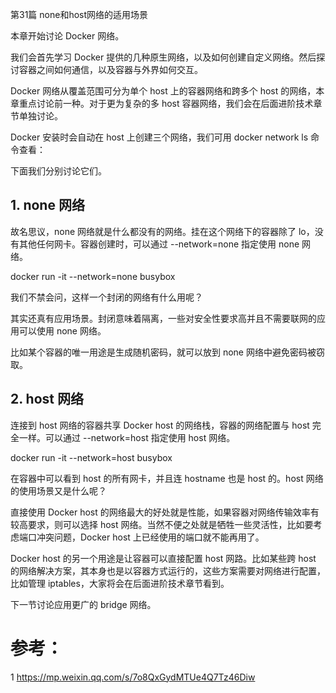 

第31篇 none和host网络的适用场景

本章开始讨论 Docker 网络。

我们会首先学习 Docker 提供的几种原生网络，以及如何创建自定义网络。然后探讨容器之间如何通信，以及容器与外界如何交互。

Docker 网络从覆盖范围可分为单个 host 上的容器网络和跨多个 host 的网络，本章重点讨论前一种。对于更为复杂的多 host 容器网络，我们会在后面进阶技术章节单独讨论。

Docker 安装时会自动在 host 上创建三个网络，我们可用 docker network ls 命令查看：

下面我们分别讨论它们。

## 1. none 网络
故名思议，none 网络就是什么都没有的网络。挂在这个网络下的容器除了 lo，没有其他任何网卡。容器创建时，可以通过 --network=none 指定使用 none 网络。

docker run -it --network=none busybox

我们不禁会问，这样一个封闭的网络有什么用呢？

其实还真有应用场景。封闭意味着隔离，一些对安全性要求高并且不需要联网的应用可以使用 none 网络。

比如某个容器的唯一用途是生成随机密码，就可以放到 none 网络中避免密码被窃取。

## 2. host 网络
连接到 host 网络的容器共享 Docker host 的网络栈，容器的网络配置与 host 完全一样。可以通过 --network=host 指定使用 host 网络。

docker run -it --network=host busybox

在容器中可以看到 host 的所有网卡，并且连 hostname 也是 host 的。host 网络的使用场景又是什么呢？

直接使用 Docker host 的网络最大的好处就是性能，如果容器对网络传输效率有较高要求，则可以选择 host 网络。当然不便之处就是牺牲一些灵活性，比如要考虑端口冲突问题，Docker host 上已经使用的端口就不能再用了。

Docker host 的另一个用途是让容器可以直接配置 host 网路。比如某些跨 host 的网络解决方案，其本身也是以容器方式运行的，这些方案需要对网络进行配置，比如管理 iptables，大家将会在后面进阶技术章节看到。

下一节讨论应用更广的 bridge 网络。


# 参考：

1 https://mp.weixin.qq.com/s/7o8QxGydMTUe4Q7Tz46Diw